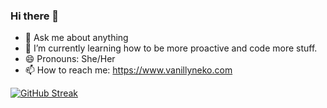 ### Hi there 👋

- 💬 Ask me about anything
- 🌱 I’m currently learning how to be more proactive and code more stuff.
- 😄 Pronouns: She/Her
- 📫 How to reach me: https://www.vanillyneko.com

[![GitHub Streak](https://streak-stats.demolab.com/?user=arty01238&theme=dark)](https://git.io/streak-stats)

<!--
**arty01238/arty01238** is a ✨ _special_ ✨ repository because its `README.md` (this file) appears on your GitHub profile.

Here are some ideas to get you started:

- 🔭 I’m currently working on ...
- 🌱 I’m currently learning ...
- 👯 I’m looking to collaborate on ...
- 🤔 I’m looking for help with ...
- 💬 Ask me about ...
- 📫 How to reach me: ...
- 😄 Pronouns: ...
- ⚡ Fun fact: ...
-->
